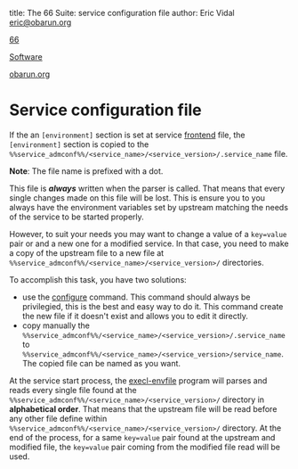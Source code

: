 title: The 66 Suite: service configuration file
author: Eric Vidal <eric@obarun.org>

[66](index.html)

[Software](https://web.obarun.org/software)

[obarun.org](https://web.obarun.org)

# Service configuration file

If the an `[environment]` section is set at service [frontend](frontend.html) file, the `[environment]` section is copied to the `%%service_admconf%%/<service_name>/<service_version>/.service_name` file.

**Note**: The file name is prefixed with a dot.

This file is ***always*** written when the parser is called. That means that every single changes made on this file will be lost. This is ensure you to you always have the environment variables set by upstream matching the needs of the service to be started properly.

However, to suit your needs you may want to change a value of a `key=value` pair or and a new one for a modified service. In that case, you need to make a copy of the upstream file to a new file at `%%service_admconf%%/<service_name>/<service_version>/` directories.

To accomplish this task, you have two solutions:

- use the [configure](66-configure.html) command. This command should always be privilegied, this is the best and easy way to do it. This command create the new file if it doesn't exist and allows you to edit it directly.
- copy manually the `%%service_admconf%%/<service_name>/<service_version>/.service_name` to `%%service_admconf%%/<service_name>/<service_version>/service_name`. The copied file can be named as you want.

At the service start process, the [execl-envfile](execl-envfile.html) program will parses and reads every single file found at the `%%service_admconf%%/<service_name>/<service_version>/` directory in **alphabetical order**. That means that the upstream file will be read before any other file define within `%%service_admconf%%/<service_name>/<service_version>/` directory. At the end of the process, for a same `key=value` pair found at the upstream and modified file, the `key=value` pair coming from the modified file read will be used.
